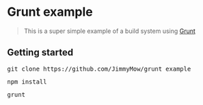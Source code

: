 <h1>Grunt example</h1>
<blockquote>
  <p>
    This is a super simple example of a build system using <a href="http://gruntjs.com/">Grunt</a>
  </p>
</blockquote>

<h2>Getting started</h2>
<div class="highlight highlight-shell">
  <pre>git clone https://github.com/JimmyMow/grunt_example</pre>
  <pre>npm install</pre>
  <pre>grunt</pre>
</div>


